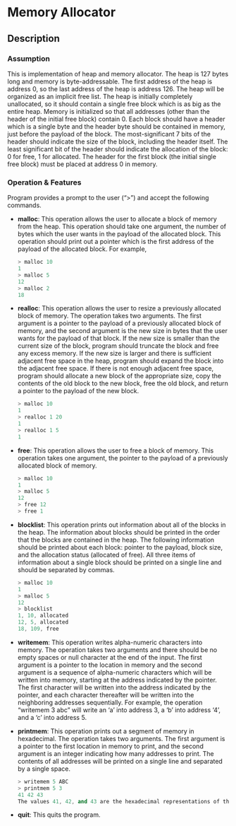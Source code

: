 # Memory Allocator

## Description

### Assumption

This is implementation of heap and memory allocator. The heap is 127 bytes long and memory is byte-addressable. The first address of the heap is address 0, so the last address of the heap is address 126. The heap will be organized as an implicit free list. The heap is initially completely unallocated, so it should contain a single free block which is as big as the entire heap. Memory is initialized so that all addresses (other than the header of the initial free block) contain 0. Each block should have a header which is a single byte and the header byte should be contained in memory, just before the payload of the block. The most-significant 7 bits of the header should indicate the size of the block, including the header itself. The least significant bit of the header should indicate the allocation of the block: 0 for free, 1 for allocated. The header for the first block (the initial single free block) must be placed at address 0 in memory.

### Operation & Features

Program provides a prompt to the user (“>”) and accept the following commands.

- **malloc**: This operation allows the user to allocate a block of memory from the heap. This operation should take one argument, the number of bytes which the user wants in the payload of the allocated block. This operation should print out a pointer which is the first address of the payload of the allocated block. For example,
  ```cpp
  > malloc 10
  1
  > malloc 5
  12
  > malloc 2
  18

- **realloc**: This operation allows the user to resize a previously allocated block of memory. The operation takes two arguments. The first argument is a pointer to the payload of a previously allocated block of memory, and the second argument is the new size in bytes that the user wants for the payload of that block. If the new size is smaller than the current size of the block, program should truncate the block and free any excess memory. If the new size is larger and there is sufficient adjacent free space in the heap, program should expand the block into the adjacent free space. If there is not enough adjacent free space, program should allocate a new block of the appropriate size, copy the contents of the old block to the new block, free the old block, and return a pointer to the payload of the new block.
  ```cpp
  > malloc 10
  1
  > realloc 1 20
  1
  > realloc 1 5
  1

- **free**: This operation allows the user to free a block of memory. This operation takes one argument, the pointer to the payload of a previously allocated block of memory.
  ```cpp
  > malloc 10
  1
  > malloc 5
  12
  > free 12
  > free 1

- **blocklist**: This operation prints out information about all of the blocks in the heap. The information about blocks should be printed in the order that the blocks are contained in the heap. The following information should be printed about each block: pointer to the payload, block size, and the allocation status (allocated of free). All three items of information about a single block should be printed on a single line and should be separated by commas.
  ```cpp
  > malloc 10
  1
  > malloc 5
  12
  > blocklist
  1, 10, allocated
  12, 5, allocated
  18, 109, free

- **writemem**: This operation writes alpha-numeric characters into memory. The operation takes two arguments and there should be no empty spaces or null character at the end of the input. The first argument is a pointer to the location in memory and the second argument is a sequence of alpha-numeric characters which will be written into memory, starting at the address indicated by the pointer. The first character will be written into the address indicated by the pointer, and each character thereafter will be written into the neighboring addresses sequentially. For example, the operation “writemem 3 abc” will write an ‘a’ into address 3, a ‘b’ into address ‘4’, and a ‘c’ into address 5.

- **printmem**: This operation prints out a segment of memory in hexadecimal. The operation takes two arguments. The first argument is a pointer to the first location in memory to print, and the second argument is an integer indicating how many addresses to print. The contents of all addresses will be printed on a single line and separated by a single space.

  ```cpp
  > writemem 5 ABC
  > printmem 5 3
  41 42 43
  The values 41, 42, and 43 are the hexadecimal representations of the ASCII values of the characters ‘A’, ‘B’, and ‘C’.

- **quit**: This quits the program.


